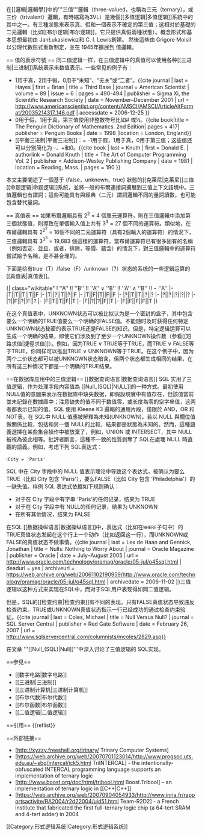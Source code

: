 在[[邏輯|邏輯學]]中的'''三值'''邏輯（three-valued，也稱為三元（ternary），或三价（trivalent）邏輯，有時縮寫為3VL）是幾個[[多值逻辑|多值逻辑]]系統中的其中之一。有三種狀態來表示真、假和一個表示不確定的第三值；这相对於基礎的二元邏輯（比如[[布尔逻辑|布尔逻辑]]，它只提供真假兩種狀態）。概念形式和基本思想最初由 JanŁukasiewicz和 C. I. Lewis創建。 然後這些由 Grigore Moisil以公理代數形式重新制定，並在 1945年擴展到 <math>n</math>值邏輯。

== 值的表示符號 ==
同二值逻辑一样，在三值逻辑中的真值可以使用各种[[三进制|三进制]]系统表示来数值表示。一些常见的例子有：
* 1用于真，2用于假，0用于“未知”、“无关”或“二者”。<ref>{{cite journal | last = Hayes | first = Brian | title = Third Base | journal = American Scientist | volume = 89 | issue = 6 | pages = 490-494 | publisher = Sigma Xi, the Scientific Research Society | date = November–December 2001 | url = http://www.americanscientist.org/content/AMSCI/AMSCI/ArticleAltFormat/20035214317_146.pdf | accessdate = 2006-12-25 }}</ref>
* 0用于假，1用于真，第三值使用非整数符号比如# 或½。<ref>{{cite book|title = The Penguin Dictionary of Mathematics. 2nd Edition| pages = 417| publisher = Penguin Books | date = 1998 |location = London, England}}</ref>
* [[平衡三进制|平衡三进制]]：= -1用于假，1用于真，0用于第三值；这些值还可以分别简化为 -、+和0。<ref>{{cite book | last = Knuth | first = Donald E. | authorlink = Donald Knuth | title = The Art of Computer Programming Vol. 2 | publisher = Addison-Wesley Publishing Company | date = 1981 | location = Reading, Mass. | pages = 190 }}</ref>

本文主要闡述了一個基于 {false，unknown，true} 狀態的[[克莱尼|克莱尼]]三值[[命题逻辑|命题逻辑]]系统，並將一般的布爾連接詞擴展到三值上下文語境中。三值邏輯也有謂詞；這些可能具有與經典（二元）謂詞邏輯不同的量詞讀數，也可能包含替代量詞。

== 真值表 ==
如果布爾邏輯具有 2<sup>2</sup> = 4 個單元運算符，則在三值邏輯中添加第三個狀態值，則導致在單個輸入值上共有 3<sup>3</sup> = 27 個不同的運算符。類似地，在布爾邏輯具有 2<sup>2<sup>2</sup></sup> = 16個不同的二元運算符（具有2個輸入的運算符）的情況下，三值邏輯具有 3<sup>3<sup>3</sup></sup> = 19,683 個這樣的運算符。當布爾運算符已有很多固有的名稱（例如否定、並且、或者，排除，等價、蘊含）的情況下，對三值邏輯中的運算符嘗試給予名稱，是不甚合理的。

下面是给有true（T）/false（F）/unknown（?）状态的系统的一些逻辑运算的[[真值表|真值表]]。

{| class="wikitable"
 ! ''A'' !! ''B'' !! ''A'' ∨ ''B'' !! ''A'' ∧ ''B'' !! ¬ ''A'' 
 |- 
 |T||T||T||T||F
 |-
 |T||?||T||?||F
 |-
 |T||F||T||F||F
 |-
 |?||T||T||?||?
 |-
 |?||?||?||?||?
 |- 
 |?||F||?||F||?
 |-
 |F||T||T||F||T
 |-
 |F||?||?||F||T
 |- 
 |F||F||F||F||T
 |}

在这个真值表中，UNKNOWN状态可以被比拟认为是一个密封的盒子，其中包含要么一个明确的TRUE值要么一个明确的FALSE值。不能随时及时获得任何特定UNKNOWN状态秘密的表示TRUE还是FALSE的知识。但是，特定逻辑运算可以生成一个明确的结果，即使它们涉及到了至少一个UNKNOWN操作数（参看[[短路求值|捷徑求值]]）。例如，因为TRUE ∨ TRUE等于TRUE，而TRUE ∨ FALSE等于TRUE，你同样可以推出TRUE ∨ UNKNOWN等于TRUE。在这个例子中，因为两个二价状态都可以被UNKNOWN状态暗含，但两个状态都生成相同的结果，在所有这三种情况下都是一个明确的TRUE结果。

==在数据库应用中的三值逻辑==
[[数据查询语言|数据查询语言]] SQL 实用了三值逻辑，作为处理字段内容值為 [[Null_(SQL)|NULL]]的一种方式。最初使用 NULL值的意圖来表示在数据库中缺失数据，即假設現實中有值存在，但該值當前並未記錄在數據庫中；注意缺失的值不同于数值零，或长度為零的空字串值，这两者都表示已知的值。SQL 使用 Kleene K3 邏輯的通用片段，僅限於 AND，OR 和 NOT表。在 SQL中 NULL 值應被解釋為未知(UNKNOWN)。若以 NULL 與欄位值做關係比較，包括和另一個 NULL的比較，結果都是狀態為未知的。然而，這種語義選擇在某些集合操作中被放棄了，例如，UNION 或 INTERSECT，其中 NULL 被視為彼此相等。批評者斷言，這種不一致的性質剝奪了 SQL在處理 NULL 時直觀的語義。例如，考虑下列 SQL表达式：

:<code>City = 'Paris'</code>

SQL 中在 City 字段中的 NULL 值表示理论中导致这个表达式，被确认为要么 TRUE（比如 City 包含 'Paris'），要么FALSE（比如 City 包含 'Philadelphia'）的一缺失值。样例 SQL 表达式依据如下规则确认：

* 对于在 City 字段中有字串 'Paris'的任何记录，结果为 TRUE
* 对于在 City 字段中有 NULL的任何记录，结果为 UNKNOWN
* 在所有其他情况，结果为 FALSE

在SQL [[数据操纵语言|数据操纵语言]]中，表达式（比如在<code>WHERE</code>子句中）的TRUE真值状态发起在这个行上一个动作（比如返回这一行），而UNKNOWN或FALSE的真值状态不做事情。<ref>{{cite journal | last = Lex de Haan and Gennick, Jonathan | title = Nulls: Nothing to Worry About | journal = Oracle Magazine | publisher = Oracle | date = July–August 2005 | url = http://www.oracle.com/technology/oramag/oracle/05-jul/o45sql.html | deadurl = yes | archiveurl = https://web.archive.org/web/20061102190959/http://www.oracle.com/technology/oramag/oracle/05-jul/o45sql.html | archivedate = 2006-11-02 }}</ref>三值逻辑以这种方式来实现在SQL中，而对于SQL用户表现得如同二值逻辑。

但是，SQL的[[检查约束|检查约束]]有不同的表现。只有FALSE真值状态导致违反检查约束。TRUE或UNKNOWN真值状态指示一行已经成功的通过检查约束验证。<ref>{{cite journal | last = Coles, Michael | title = Null Versus Null? | journal = SQL Server Central | publisher = Red Gate Software | date = February 26, 2007 | url = http://www.sqlservercentral.com/columnists/mcoles/2829.asp}}</ref>

在文章 '''[[Null_(SQL)|Null]]'''中深入讨论了三值逻辑的 SQL实现。

==参见==
* [[数字电路|数字电路]]
* [[三进制|三进制]]
* [[三进制计算机|三进制计算机]]
* [[布尔代数|布尔代数]]
* [[布尔函数|布尔函数]]
* [[二值逻辑|二值逻辑]]

==引用==
{{reflist}}

==外部链接==
* [http://xyzzy.freeshell.org/trinary/ Trinary Computer Systems]
* [https://web.archive.org/web/20070701123014/http://www.progsoc.uts.edu.au/~sbg/intercal/ick5.html TriINTERCAL] - the intentionally-obfuscated INTERCAL programming language supports an implementation of ternary logic
* [http://www.boost.org/doc/html/tribool.html Boost.Tribool] – an implementation of ternary logic in [[C++|C++]]
* [https://web.archive.org/web/20070904054933/http://www.inria.fr/rapportsactivite/RA2004/r2d22004/uid51.html Team-R2D2] - a French institute that fabricated the first full-ternary logic chip (a 64-tert SRAM and 4-tert adder) in 2004

[[Category:形式逻辑系统|Category:形式逻辑系统]]